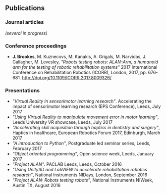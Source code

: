 ## Publications

### Journal articles
*(several in progress)*

### Conference proceedings
* **J. Brookes**, M. Kuznecovs, M. Kanakis, A. Grigals, M. Narvidas, J. Gallagher, M. Levesley, *"Robots testing robots: ALAN-Arm, a humanoid arm for the testing of robotic rehabilitation systems"* 2017 International Conference on Rehabilitation Robotics (ICORR), London, 2017, pp. 676-681. <http://doi.org/10.1109/ICORR.2017.8009326/>

### Presentations

* *"Virtual Reality in sensorimotor learning research"*. Accelerating the impact of sensorimotor learning research (EPS Conference), Leeds, July 2017
* *"Using Virtual Reality to manipulate movement error in motor learning"*, Leeds University VR showcase, Leeds, July 2017
* *"Accelerating skill acquisition through haptics in dentistry and surgery"*, Haptics in healthcare, European Robotics Forum 2017, Edinburgh, March 2017
* *"A introduction to Python"*, Postgraduate led seminar series, Leeds, February 2017
* *"Object oriented programming"*, Open science week, Leeds, January 2017
* *"Project ALAN"*. PACLAB Leeds, Leeds, October 2016
* *"Using Unity3D and LabVIEW to accelerate rehabilitation robotics research"*, National Instruments NIDays, London, September 2016
* *"Project ALAN: Robots testing robots"*, National Instruments NIWeek, Austin TX, August 2016
